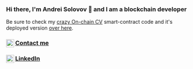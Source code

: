 ### Hi there, I'm Andrei Solovov 👋 and I am a blockchain developer

Be sure to check my [crazy On-chain CV](https://github.com/asolovov/cryptoCV) smart-contract code and it's deployed version [over here](https://asolovov-crypto-cv.vercel.app/).

### [Contact me](https://t.me/SigurdRus) [<img align="left" alt="asolovov | Telegram" width="22px" src="https://cdn.jsdelivr.net/npm/simple-icons@3.13.0/icons/telegram.svg" />][telegram]  
### [LinkedIn](https://www.linkedin.com/in/andrey-solovov-bb665884/) [<img align="left" alt="asolovov | LinkedIn" width="22px" src="https://cdn.jsdelivr.net/npm/simple-icons@3.13.0/icons/linkedin.svg" />][linkedin]


[telegram]: https://t.me/SigurdRus
[linkedin]: https://www.linkedin.com/in/andrey-solovov-bb665884
